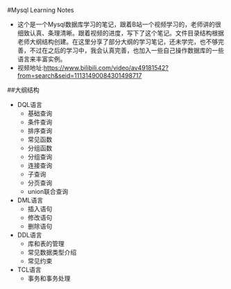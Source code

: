 #Mysql Learning Notes

  - 这个是一个Mysql数据库学习的笔记，跟着B站一个视频学习的，老师讲的很细致认真、条理清晰。跟着视频的进度，写下了这个笔记。文件目录结构根据老师大纲结构创建。在这里分享了部分大纲的学习笔记，还未学完，也不够完善，不过在之后的学习中，我会认真完善，也加入一些自己操作数据库的一些语言来丰富实例。
  - 视频地址:https://www.bilibili.com/video/av49181542?from=search&seid=11131490084301498717

##大纲结构
- DQL语言
  - 基础查询
  - 条件查询
  - 排序查询
  - 常见函数
  - 分组函数
  - 分组查询
  - 连接查询
  - 子查询
  - 分页查询
  - union联合查询
- DML语言
  - 插入语句
  - 修改语句
  - 删除语句
- DDL语言
  - 库和表的管理
  - 常见数据类型介绍
  - 常见约束
- TCL语言
  - 事务和事务处理

